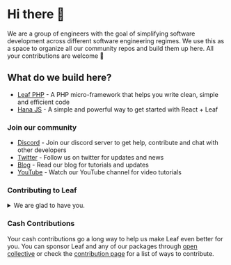 # Hi there 👋

We are a group of engineers with the goal of simplifying software development across different software engineering regimes. We use this as a space to organize all our community repos and build them up here. All your contributions are welcome 🍁

## What do we build here?

- [Leaf PHP](https://github.com/leafsphp/leaf) - A PHP micro-framework that helps you write clean, simple and efficient code
- [Hana JS](https://github.com/leafsphp/hana) - A simple and powerful way to get started with React + Leaf

### Join our community

- [Discord](https://discord.gg/4nX9FyJ) - Join our discord server to get help, contribute and chat with other developers
- [Twitter](https://twitter.com/leafphp) - Follow us on twitter for updates and news
- [Blog](https://leafphp.dev/blog) - Read our blog for tutorials and updates
- [YouTube](https://www.youtube.com/@leafphp) - Watch our YouTube channel for video tutorials

### Contributing to Leaf

<details>
<summary>We are glad to have you.</summary>

All contributions are welcome! To get started, familiarize yourself with our [contribution guide](https://leafphp.dev/community/contributing.html) and you'll be ready to make your first pull request 🚀

To report a security vulnerability, you can reach out to [@mychidarko](https://twitter.com/mychidarko) or [@leafphp](https://twitter.com/leafphp) on twitter. We will coordinate the fix and eventually commit the solution in this project.
</details>

### Cash Contributions

Your cash contributions go a long way to help us make Leaf even better for you. You can sponsor Leaf and any of our packages through [open collective](https://opencollective.com/leaf) or check the [contribution page](https://leafphp.dev/support/) for a list of ways to contribute.

<!--

**Here are some ideas to get you started:**

🙋‍♀️ A short introduction - what is your organization all about?
🌈 Contribution guidelines - how can the community get involved?
👩‍💻 Useful resources - where can the community find your docs? Is there anything else the community should know?
🍿 Fun facts - what does your team eat for breakfast?
🧙 Remember, you can do mighty things with the power of [Markdown](https://docs.github.com/github/writing-on-github/getting-started-with-writing-and-formatting-on-github/basic-writing-and-formatting-syntax)
-->
